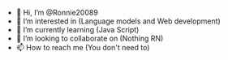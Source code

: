 - 👋 Hi, I’m @Ronnie20089
- 👀 I’m interested in (Language models and Web development)
- 🌱 I’m currently learning (Java Script)
- 💞️ I’m looking to collaborate on (Nothing RN)
- 📫 How to reach me (You don't need to)

<!---
Ronnie20089/Ronnie20089 is a ✨ special ✨ repository because its `README.md` (this file) appears on your GitHub profile.
You can click the Preview link to take a look at your changes.
--->
